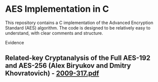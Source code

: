 # AES Implementation in C
This repository contains a C implementation of the Advanced Encryption Standard (AES) algorithm.  The code is designed to be relatively easy to understand, with clear comments and structure.

Evidence
## Related-key Cryptanalysis of the Full AES-192 and AES-256 (Alex Biryukov and Dmitry Khovratovich) - [2009-317.pdf](https://github.com/user-attachments/files/20002869/2009-317.pdf)

 
 
